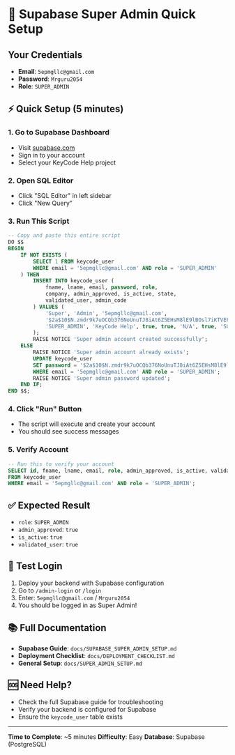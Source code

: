 # 🚀 Supabase Super Admin Quick Setup

## Your Credentials

- **Email**: `5epmgllc@gmail.com`
- **Password**: `Mrguru2054`
- **Role**: `SUPER_ADMIN`

## ⚡ Quick Setup (5 minutes)

### 1. Go to Supabase Dashboard

- Visit [supabase.com](https://supabase.com)
- Sign in to your account
- Select your KeyCode Help project

### 2. Open SQL Editor

- Click "SQL Editor" in left sidebar
- Click "New Query"

### 3. Run This Script

```sql
-- Copy and paste this entire script
DO $$
BEGIN
    IF NOT EXISTS (
        SELECT 1 FROM keycode_user
        WHERE email = '5epmgllc@gmail.com' AND role = 'SUPER_ADMIN'
    ) THEN
        INSERT INTO keycode_user (
            fname, lname, email, password, role,
            company, admin_approved, is_active, state,
            validated_user, admin_code
        ) VALUES (
            'Super', 'Admin', '5epmgllc@gmail.com',
            '$2a$10$N.zmdr9k7uOCQb376NoUnuTJ8iAt6Z5EHsM8lE9lBOsl7iKTVEFDa',
            'SUPER_ADMIN', 'KeyCode Help', true, true, 'N/A', true, 'SUPER_ADMIN_2024'
        );
        RAISE NOTICE 'Super admin account created successfully';
    ELSE
        RAISE NOTICE 'Super admin account already exists';
        UPDATE keycode_user
        SET password = '$2a$10$N.zmdr9k7uOCQb376NoUnuTJ8iAt6Z5EHsM8lE9lBOsl7iKTVEFDa'
        WHERE email = '5epmgllc@gmail.com' AND role = 'SUPER_ADMIN';
        RAISE NOTICE 'Super admin password updated';
    END IF;
END $$;
```

### 4. Click "Run" Button

- The script will execute and create your account
- You should see success messages

### 5. Verify Account

```sql
-- Run this to verify your account
SELECT id, fname, lname, email, role, admin_approved, is_active, validated_user
FROM keycode_user
WHERE email = '5epmgllc@gmail.com' AND role = 'SUPER_ADMIN';
```

## ✅ Expected Result

- `role`: `SUPER_ADMIN`
- `admin_approved`: `true`
- `is_active`: `true`
- `validated_user`: `true`

## 🔐 Test Login

1. Deploy your backend with Supabase configuration
2. Go to `/admin-login` or `/login`
3. Enter: `5epmgllc@gmail.com` / `Mrguru2054`
4. You should be logged in as Super Admin!

## 📚 Full Documentation

- **Supabase Guide**: `docs/SUPABASE_SUPER_ADMIN_SETUP.md`
- **Deployment Checklist**: `docs/DEPLOYMENT_CHECKLIST.md`
- **General Setup**: `docs/SUPER_ADMIN_SETUP.md`

## 🆘 Need Help?

- Check the full Supabase guide for troubleshooting
- Verify your backend is configured for Supabase
- Ensure the `keycode_user` table exists

---

**Time to Complete**: ~5 minutes
**Difficulty**: Easy
**Database**: Supabase (PostgreSQL)
